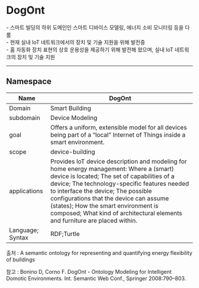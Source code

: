 # DogOnt

&#45; 스마트 빌딩의 하위 도메인인 스마트 디바이스 모델링, 에너지 소비 모니터링 등을 다룸<br/>
&#45; 현재 실내 IoT 네트워크에서의 장치 및 기술 지원을 위해 발전중<br/>
&#45; 홈 자동화 장치 표현의 상호 운용성을 제공하기 위해 발전해 왔으며, 실내 IoT 네트워크의 장치 및 기술 지원 

---
## Namespace


| Name             | DogOnt                                                                                                                                                                                                                                                                                                                                                                                         |
| ---------------- | ---------------------------------------------------------------------------------------------------------------------------------------------------------------------------------------------------------------------------------------------------------------------------------------------------------------------------------------------------------------------------------------------- |
| Domain           | Smart Building                                                                                                                                                                                                                                                                                                                                                                                 |
| subdomain        | Device Modeling                                                                                                                                                                                                                                                                                                                                                                                |
| goal             | Offers a uniform, extensible model for all devices being part of a “local” Internet of Things inside a smart environment.                                                                                                                                                                                                                                                                      |
| scope            | device-building                                                                                                                                                                                                                                                                                                                                                                                               |
| applications     | Provides IoT device description and modeling for home energy management: Where a (smart) device is located; The set of capabilities of a device; The technology-specific features needed to interface the device; The possible configurations that the device can assume (states); How the smart environment is composed; What kind of architectural elements and furniture are placed within. |
| Language; Syntax | RDF;Turtle                                                                                                                                                                                                                                                                                                                                                                                     |

출처 :  A semantic ontology for representing and quantifying energy flexibility of buildings

참고 : Bonino D, Corno F. DogOnt - Ontology Modeling for Intelligent Domotic Environments. Int. Semantic Web Conf., Springer 2008:790–803.